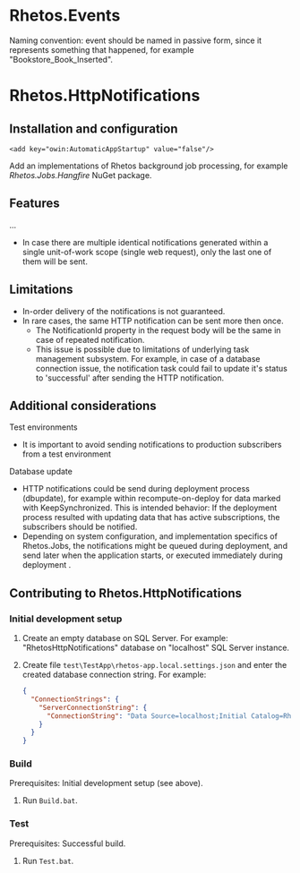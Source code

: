 # Rhetos.Events

Naming convention: event should be named in passive form, since it represents something that happened, for example "Bookstore_Book_Inserted".

# Rhetos.HttpNotifications

## Installation and configuration

`<add key="owin:AutomaticAppStartup" value="false"/>`

Add an implementations of Rhetos background job processing, for example *Rhetos.Jobs.Hangfire* NuGet package.

## Features

...


* In case there are multiple identical notifications generated within a single unit-of-work scope (single web request), only the last one of them will be sent.

## Limitations

* In-order delivery of the notifications is not guaranteed.
* In rare cases, the same HTTP notification can be sent more then once.
  * The NotificationId property in the request body will be the same in case of repeated notification.
  * This issue is possible due to limitations of underlying task management subsystem. For example, in case of a database connection issue, the notification task could fail to update it's status to 'successful' after sending the HTTP notification.

## Additional considerations

Test environments

* It is important to avoid sending notifications to production subscribers from a test environment

Database update

* HTTP notifications could be send during deployment process (dbupdate),
  for example within recompute-on-deploy for data marked with KeepSynchronized.
  This is intended behavior: If the deployment process resulted with updating data that has active subscriptions,
  the subscribers should be notified.
* Depending on system configuration, and implementation specifics of Rhetos.Jobs, the notifications might be queued during deployment,
  and send later when the application starts, or executed immediately during deployment .

## Contributing to Rhetos.HttpNotifications

### Initial development setup

1. Create an empty database on SQL Server.
   For example: "RhetosHttpNotifications" database on "localhost" SQL Server instance.

2. Create file `test\TestApp\rhetos-app.local.settings.json` and enter the created database connection string.
   For example:

	```json
    {
      "ConnectionStrings": {
        "ServerConnectionString": {
          "ConnectionString": "Data Source=localhost;Initial Catalog=RhetosHttpNotifications;Integrated Security=SSPI;"
        }
      }
    }
	```

### Build

Prerequisites: Initial development setup (see above).

1. Run `Build.bat`.

### Test

Prerequisites: Successful build.

1. Run `Test.bat`.
